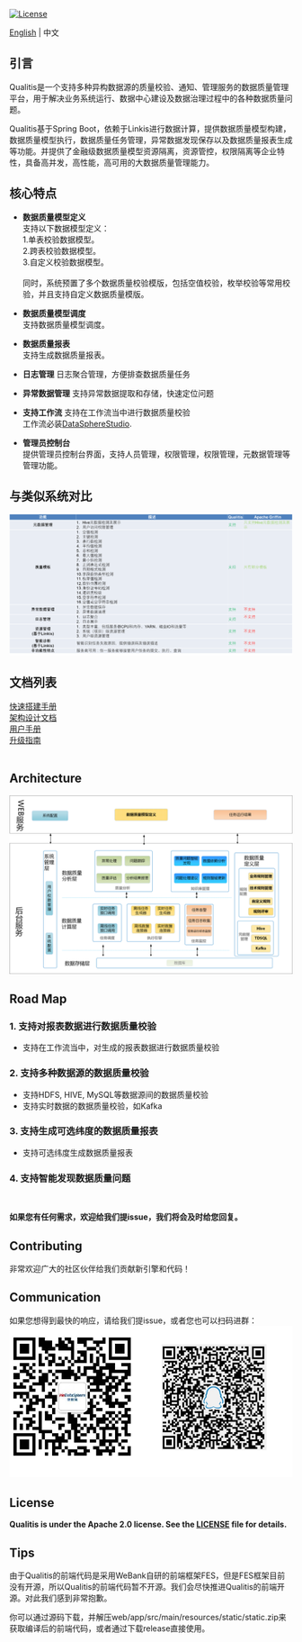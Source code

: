 [![License](https://img.shields.io/badge/license-Apache%202-4EB1BA.svg)](https://www.apache.org/licenses/LICENSE-2.0.html)  

[English](/README.md) | 中文  

## 引言
Qualitis是一个支持多种异构数据源的质量校验、通知、管理服务的数据质量管理平台，用于解决业务系统运行、数据中心建设及数据治理过程中的各种数据质量问题。

Qualitis基于Spring Boot，依赖于Linkis进行数据计算，提供数据质量模型构建，数据质量模型执行，数据质量任务管理，异常数据发现保存以及数据质量报表生成等功能。并提供了金融级数据质量模型资源隔离，资源管控，权限隔离等企业特性，具备高并发，高性能，高可用的大数据质量管理能力。

## 核心特点
- **数据质量模型定义**   
支持以下数据模型定义：  
1.单表校验数据模型。  
2.跨表校验数据模型。  
3.自定义校验数据模型。  
<br />同时，系统预置了多个数据质量校验模版，包括空值校验，枚举校验等常用校验，并且支持自定义数据质量模版。  

- **数据质量模型调度**  
支持数据质量模型调度。 

- **数据质量报表**  
支持生成数据质量报表。

- **日志管理**
日志聚合管理，方便排查数据质量任务

- **异常数据管理**
支持异常数据提取和存储，快速定位问题

- **支持工作流**
支持在工作流当中进行数据质量校验  
工作流必装[DataSphereStudio](https://github.com/WeBankFinTech/DataSphereStudio).

- **管理员控制台**  
提供管理员控制台界面，支持人员管理，权限管理，权限管理，元数据管理等管理功能。  

## 与类似系统对比
![](/images/zh_CN/ch1/相似系统对比图.png)

## 文档列表
[快速搭建手册](/docs/zh_CN/ch1/快速搭建手册——单机版.md)  
[架构设计文档](/docs/zh_CN/ch1/架构设计文档.md)  
[用户手册](/docs/zh_CN/ch1/用户手册.md)  
[升级指南](/docs/zh_CN/ch1/升级指南.md)  
<br/>

## Architecture
![](/images/zh_CN/ch1/总体架构设计.png)

## Road Map
### 1. 支持对报表数据进行数据质量校验

- 支持在工作流当中，对生成的报表数据进行数据质量校验  

### 2. 支持多种数据源的数据质量校验

- 支持HDFS, HIVE, MySQL等数据源间的数据质量校验  
- 支持实时数据的数据质量校验，如Kafka  

### 3. 支持生成可选纬度的数据质量报表

- 支持可选纬度生成数据质量报表

### 4. 支持智能发现数据质量问题
<br/>

**如果您有任何需求，欢迎给我们提issue，我们将会及时给您回复。**

## Contributing
非常欢迎广大的社区伙伴给我们贡献新引擎和代码！

## Communication
如果您想得到最快的响应，请给我们提issue，或者您也可以扫码进群：  
![](/images/en_US/ch1/ContractUs.png)

## License
**Qualitis is under the Apache 2.0 license. See the [LICENSE](/LICENSE) file for details.**

## Tips
由于Qualitis的前端代码是采用WeBank自研的前端框架FES，但是FES框架目前没有开源，所以Qualitis的前端代码暂不开源。我们会尽快推进Qualitis的前端开源。对此我们感到非常抱歉。

你可以通过源码下载，并解压web/app/src/main/resources/static/static.zip来获取编译后的前端代码，或者通过下载release直接使用。
